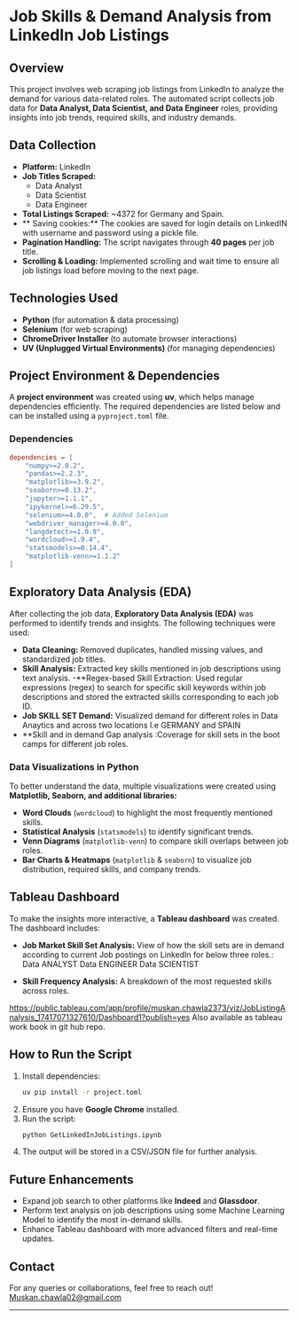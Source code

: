 # Job Skills & Demand Analysis from LinkedIn Job Listings

## Overview
This project involves web scraping job listings from LinkedIn to analyze the demand for various data-related roles. The automated script collects job data for **Data Analyst, Data Scientist, and Data Engineer** roles, providing insights into job trends, required skills, and industry demands.

## Data Collection
- **Platform:** LinkedIn
- **Job Titles Scraped:**
  - Data Analyst
  - Data Scientist
  - Data Engineer
- **Total Listings Scraped:** ~4372 for Germany and Spain.
- ** Saving cookies:** The cookies are saved for login details on LinkedIN with username and password using a pickle file.
- **Pagination Handling:** The script navigates through **40 pages** per job title.
- **Scrolling & Loading:** Implemented scrolling and wait time to ensure all job listings load before moving to the next page.

## Technologies Used
- **Python** (for automation & data processing)
- **Selenium** (for web scraping)
- **ChromeDriver Installer** (to automate browser interactions)
- **UV (Unplugged Virtual Environments)** (for managing dependencies)

## Project Environment & Dependencies
A **project environment** was created using **uv**, which helps manage dependencies efficiently. The required dependencies are listed below and can be installed using a `pyproject.toml` file.

### Dependencies
```toml
dependencies = [
    "numpy>=2.0.2",
    "pandas>=2.2.3",
    "matplotlib>=3.9.2",
    "seaborn>=0.13.2",
    "jupyter>=1.1.1",
    "ipykernel>=6.29.5",
    "selenium>=4.0.0",  # Added Selenium
    "webdriver_manager>=4.0.0",
    "langdetect>=1.0.9",
    "wordcloud>=1.9.4",
    "statsmodels>=0.14.4",
    "matplotlib-venn>=1.1.2"
]
```

## Exploratory Data Analysis (EDA)
After collecting the job data, **Exploratory Data Analysis (EDA)** was performed to identify trends and insights. The following techniques were used:
- **Data Cleaning:** Removed duplicates, handled missing values, and standardized job titles.
- **Skill Analysis:** Extracted key skills mentioned in job descriptions using text analysis.
-**Regex-based Skill Extraction: Used regular expressions (regex) to search for specific skill keywords within job descriptions and stored the extracted skills corresponding to each job ID.
- **Job SKILL SET Demand:** Visualized demand for different roles in Data Anaytics and across two locations I.e GERMANY and SPAIN
- **Skill and in demand Gap analysis :Coverage for skill sets in the boot camps for different job roles.

### Data Visualizations in Python
To better understand the data, multiple visualizations were created using **Matplotlib, Seaborn, and additional libraries:**
- **Word Clouds** (`wordcloud`) to highlight the most frequently mentioned skills.
- **Statistical Analysis** (`statsmodels`) to identify significant trends.
- **Venn Diagrams** (`matplotlib-venn`) to compare skill overlaps between job roles.
- **Bar Charts & Heatmaps** (`matplotlib` & `seaborn`) to visualize job distribution, required skills, and company trends.

## Tableau Dashboard
To make the insights more interactive, a **Tableau dashboard** was created. The dashboard includes:
- **Job Market Skill Set Analysis:** View of how the skill sets are in demand according to current Job postings on LinkedIn for below three roles.:
Data ANALYST
Data ENGINEER
Data SCIENTIST


- **Skill Frequency Analysis:** A breakdown of the most requested skills across roles.

https://public.tableau.com/app/profile/muskan.chawla2373/viz/JobListingAnalysis_17417071327610/Dashboard1?publish=yes
Also available as tableau work book in git hub repo.

## How to Run the Script
1. Install dependencies:
   ```sh
   uv pip install -r project.toml
   ```
2. Ensure you have **Google Chrome** installed.
3. Run the script:
   ```sh
   python GetLinkedInJobListings.ipynb
   ```
4. The output will be stored in a CSV/JSON file for further analysis.

## Future Enhancements
- Expand job search to other platforms like **Indeed** and **Glassdoor**.
- Perform  text analysis on job descriptions using some Machine Learning Model to identify the most in-demand skills.
- Enhance Tableau dashboard with more advanced filters and real-time updates.

## Contact
For any queries or collaborations, feel free to reach out!
Muskan.chawla02@gmail.com

---

